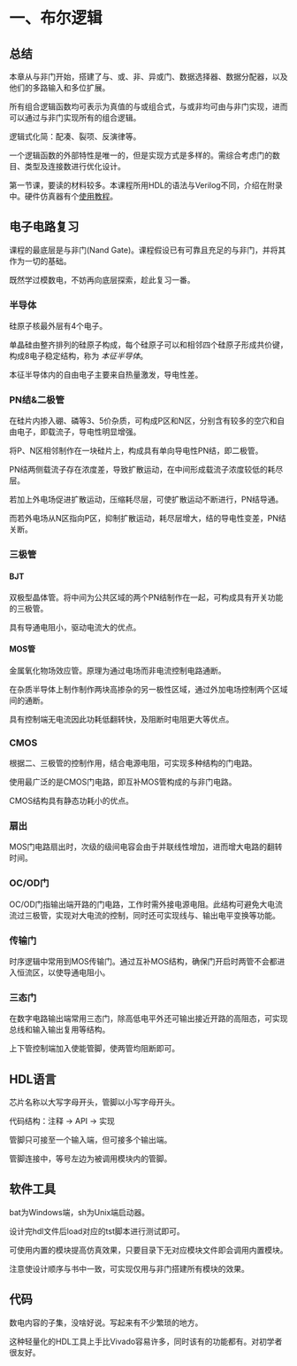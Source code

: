 # 一、布尔逻辑

## 总结

本章从与非门开始，搭建了与、或、非、异或门、数据选择器、数据分配器，以及他们的多路输入和多位扩展。

所有组合逻辑函数均可表示为真值的与或组合式，与或非均可由与非门实现，进而可以通过与非门实现所有的组合逻辑。

逻辑式化简：配凑、裂项、反演律等。

一个逻辑函数的外部特性是唯一的，但是实现方式是多样的。需综合考虑门的数目、类型及连接数进行优化设计。

第一节课，要读的材料较多。本课程所用HDL的语法与Verilog不同，介绍在附录中。硬件仿真器有个[使用教程](https://www.nand2tetris.org/_files/ugd/44046b_02055f8bb5ac47648c0ab642f01c1919.pdf)。



## 电子电路复习

课程的最底层是与非门(Nand Gate)。课程假设已有可靠且充足的与非门，并将其作为一切的基础。

既然学过模数电，不妨再向底层探索，趁此复习一番。

### 半导体

硅原子核最外层有4个电子。

单晶硅由整齐排列的硅原子构成，每个硅原子可以和相邻四个硅原子形成共价键，构成8电子稳定结构，称为 *本征半导体*。

本征半导体内的自由电子主要来自热量激发，导电性差。


### PN结&二极管

在硅片内掺入硼、磷等3、5价杂质，可构成P区和N区，分别含有较多的空穴和自由电子，即载流子，导电性明显增强。

将P、N区相邻制作在一块硅片上，构成具有单向导电性PN结，即二极管。

PN结两侧载流子存在浓度差，导致扩散运动，在中间形成载流子浓度较低的耗尽层。

若加上外电场促进扩散运动，压缩耗尽层，可使扩散运动不断进行，PN结导通。

而若外电场从N区指向P区，抑制扩散运动，耗尽层增大，结的导电性变差，PN结关断。


### 三极管

#### BJT

双极型晶体管。将中间为公共区域的两个PN结制作在一起，可构成具有开关功能的三极管。

具有导通电阻小，驱动电流大的优点。


#### MOS管

金属氧化物场效应管。原理为通过电场而非电流控制电路通断。

在杂质半导体上制作制作两块高掺杂的另一极性区域，通过外加电场控制两个区域间的通断。

具有控制端无电流因此功耗低翻转快，及阻断时电阻更大等优点。


### CMOS

根据二、三极管的控制作用，结合电源电阻，可实现多种结构的门电路。

使用最广泛的是CMOS门电路，即互补MOS管构成的与非门电路。

CMOS结构具有静态功耗小的优点。


### 扇出

MOS门电路扇出时，次级的级间电容会由于并联线性增加，进而增大电路的翻转时间。


### OC/OD门

OC/OD门指输出端开路的门电路，工作时需外接电源电阻。此结构可避免大电流流过三极管，实现对大电流的控制，同时还可实现线与、输出电平变换等功能。



### 传输门

时序逻辑中常用到MOS传输门。通过互补MOS结构，确保门开启时两管不会都进入恒流区，以使导通电阻小。


### 三态门

在数字电路输出端常用三态门，除高低电平外还可输出接近开路的高阻态，可实现总线和输入输出复用等结构。

上下管控制端加入使能管脚，使两管均阻断即可。


## HDL语言

芯片名称以大写字母开头，管脚以小写字母开头。

代码结构：注释 -> API -> 实现

管脚只可接至一个输入端，但可接多个输出端。

管脚连接中，等号左边为被调用模块内的管脚。


## 软件工具

bat为Windows端，sh为Unix端启动器。

设计完hdl文件后load对应的tst脚本进行测试即可。

可使用内置的模块提高仿真效果，只要目录下无对应模块文件即会调用内置模块。

注意使设计顺序与书中一致，可实现仅用与非门搭建所有模块的效果。


## 代码

数电内容的子集，没啥好说。写起来有不少繁琐的地方。

这种轻量化的HDL工具上手比Vivado容易许多，同时该有的功能都有。对初学者很友好。